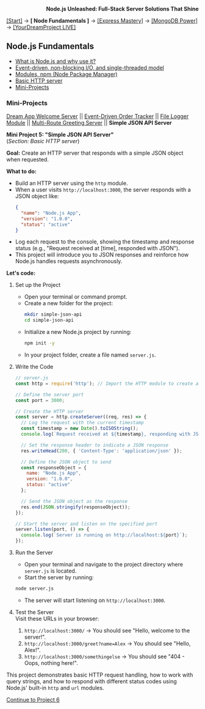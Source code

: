 **<p align="right">Node.js Unleashed: Full-Stack Server Solutions That Shine</p>**

[[Start]](../Introduction.md) → **[ Node Fundamentals ]** → [[Express Mastery]](#express) → [[MongoDB Power]](#mongodb) → [[YourDreamProject LIVE]](#project)

## Node.js Fundamentals
* [What is Node.js and why use it?](1-1.md)
* [Event-driven, non-blocking I/O, and single-threaded model](1-2.md)
* [Modules, npm (Node Package Manager)](1-3.md)
* [Basic HTTP server](1-4.md)
* [Mini-Projects](#Mini-Projects)

### Mini-Projects

[Dream App Welcome Server](1-5.md) || [Event-Driven Order Tracker](1-5-2.md) || [File Logger Module](1-5-3.md) || [Multi-Route Greeting Server](1-5-4.md) || **Simple JSON API Server**

**Mini Project 5: "Simple JSON API Server"**<br /> 
(*Section: Basic HTTP server*)

**Goal:** Create an HTTP server that responds with a simple JSON object when requested.

**What to do:**
- Build an HTTP server using the `http` module.  
- When a user visits `http://localhost:3000`, the server responds with a JSON object like:  
     ```json
     {
       "name": "Node.js App",
       "version": "1.0.0",
       "status": "active"
     }
     ```  
- Log each request to the console, showing the timestamp and response status (e.g., "Request received at [time], responded with JSON").  
- This project will introduce you to JSON responses and reinforce how Node.js handles requests asynchronously.

**Let's code:**
1. Set up the Project
   - Open your terminal or command prompt.
   - Create a new folder for the project:
     ```bash
     mkdir simple-json-api
     cd simple-json-api
     ```
   - Initialize a new Node.js project by running:
     ```bash
     npm init -y
     ```
   - In your project folder, create a file named `server.js`.
2. Write the Code
   ```javascript
   // server.js
   const http = require('http'); // Import the HTTP module to create a server

   // Define the server port
   const port = 3000;

   // Create the HTTP server
   const server = http.createServer((req, res) => {
     // Log the request with the current timestamp
     const timestamp = new Date().toISOString();
     console.log(`Request received at ${timestamp}, responding with JSON`);

     // Set the response header to indicate a JSON response
     res.writeHead(200, { 'Content-Type': 'application/json' });

     // Define the JSON object to send
     const responseObject = {
       name: "Node.js App",
       version: "1.0.0",
       status: "active"
     };

     // Send the JSON object as the response
     res.end(JSON.stringify(responseObject));  
   });

   // Start the server and listen on the specified port
   server.listen(port, () => {
     console.log(`Server is running on http://localhost:${port}`);
   });
   ```
3. Run the Server
   - Open your terminal and navigate to the project directory where `server.js` is located.
   - Start the server by running:
   ```bash 
   node server.js
   ```
   - The server will start listening on `http://localhost:3000`.
4. Test the Server<br />
   Visit these URLs in your browser:

   1. `http://localhost:3000/` → You should see "Hello, welcome to the server!".
   2. `http://localhost:3000/greet?name=Alex` → You should see "Hello, Alex!".
   3. `http://localhost:3000/somethingelse` → You should see "404 - Oops, nothing here!".

This project demonstrates basic HTTP request handling, how to work with query strings, and how to respond with different status codes using Node.js' built-in `http` and `url` modules.

[Continue to Project 6](1-5-6.md)

